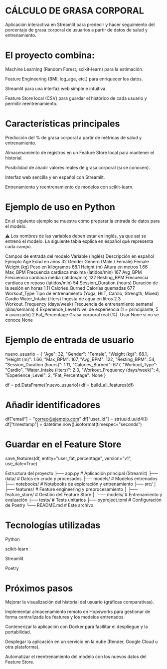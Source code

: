 # CÁLCULO DE GRASA CORPORAL

Aplicación interactiva en Streamlit para predecir y hacer seguimiento del porcentaje de grasa corporal de usuarios a partir de datos de salud y entrenamiento.



# El proyecto combina:

Machine Learning (Random Forest, scikit-learn) para la estimación.

Feature Engineering (BMI, log_age, etc.) para enriquecer los datos.

Streamlit para una interfaz web simple e intuitiva.

Feature Store local (CSV) para guardar el histórico de cada usuario y permitir reentrenamiento.



# Características principales

Predicción del % de grasa corporal a partir de métricas de salud y entrenamiento.

Almacenamiento de registros en un Feature Store local para mantener el historial.

Posibilidad de añadir valores reales de grasa corporal (si se conocen).

Interfaz web sencilla y en español con Streamlit.

Entrenamiento y reentrenamiento de modelos con scikit-learn.



# Ejemplo de uso en Python

En el siguiente ejemplo se muestra cómo preparar la entrada de datos para el modelo.

⚠️ Los nombres de las variables deben estar en inglés, ya que así se entrenó el modelo.
La siguiente tabla explica en español qué representa cada campo.

Campos de entrada del modelo
Variable (inglés)	Descripción en español	Ejemplo
Age	Edad en años	32
Gender	Género (Male / Female)	Female
Weight (kg)	Peso en kilogramos	68.1
Height (m)	Altura en metros	1.66
Max_BPM	Frecuencia cardiaca máxima (latidos/min)	167
Avg_BPM	Frecuencia cardiaca media (latidos/min)	122
Resting_BPM	Frecuencia cardiaca en reposo (latidos/min)	54
Session_Duration (hours)	Duración de la sesión en horas	1.11
Calories_Burned	Calorías quemadas	677
Workout_Type	Tipo de entrenamiento (Yoga, HIIT, Cardio, Strength, Mixed)	Cardio
Water_Intake (liters)	Ingesta de agua en litros	2.3
Workout_Frequency (days/week)	Frecuencia de entrenamiento semanal (días/semana)	4
Experience_Level	Nivel de experiencia (1 = principiante, 5 = avanzado)	2
Fat_Percentage	Grasa corporal real (%). Usar None si no se conoce	None

# Ejemplo de entrada de usuario
nuevo_usuario = {
    "Age": 32,
    "Gender": "Female",
    "Weight (kg)": 68.1,
    "Height (m)": 1.66,
    "Max_BPM": 167,
    "Avg_BPM": 122,
    "Resting_BPM": 54,
    "Session_Duration (hours)": 1.11,
    "Calories_Burned": 677,
    "Workout_Type": "Cardio",
    "Water_Intake (liters)": 2.3,
    "Workout_Frequency (days/week)": 4,
    "Experience_Level": 2,
    "Fat_Percentage": None
}

df = pd.DataFrame([nuevo_usuario])
df = build_all_features(df)

# Añadir identificadores
df["email"] = "correo@ejemplo.com"
df["user_id"] = str(uuid.uuid4())
df["timestamp"] = datetime.now().isoformat(timespec="seconds")

# Guardar en el Feature Store
save_features(df, entity="user_fat_percentage", version="v1", use_date=True)

Estructura del proyecto
├── app.py                        # Aplicación principal (Streamlit)
├── data/                         # Datos en crudo y procesados
├── models/                       # Modelos entrenados
├── notebooks/                    # Notebooks de exploración y entrenamiento
├── src/
│   ├── features/                 # Feature engineering y preprocesamiento
│   ├── feature_store/            # Gestión del Feature Store
│   └── models/                   # Entrenamiento y evaluación
├── tests/                        # Tests unitarios
├── pyproject.toml                # Configuración de Poetry
└── README.md                     # Este archivo



# Tecnologías utilizadas

Python

scikit-learn

Streamlit

Poetry



# Próximos pasos

Mejorar la visualización del historial del usuario (gráficas comparativas).

Implementar almacenamiento remoto en Hopsworks para gestionar de forma centralizada los features y los modelos entrenados.

Contenerizar la aplicación con Docker para facilitar el despliegue y la portabilidad.

Desplegar la aplicación en un servicio en la nube (Render, Google Cloud u otra plataforma).

Automatizar el reentrenamiento del modelo con los nuevos datos del Feature Store.
